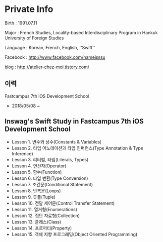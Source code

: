 # Private Info
Birth : 1991.07.11

Major : French Studies, Locality-based Interdisciplinary Program in Hankuk University of Foreign Studies

Language : Korean, French, English, ''Swift''

Facebook : http://www.facebook.com/nameisssu

blog : http://atelier-chez-moi.tistory.com/
## 이력
Fastcampus 7th iOS Development School

* 2018/05/08 ~ 


## Inswag's Swift Study in Fastcampus 7th iOS Development School
* Lesson 1. 변수와 상수(Constants & Variables)
* Lesson 2. 타입 어노테이션과 타입 인퍼런스(Type Annotation & Type Inference)
* Lesson 3. 리터럴, 타입(Literals, Types)
* Lesson 4. 연산자(Operator)
* Lesson 5. 함수(Function)
* Lesson 6. 타입 변환(Type Conversion)
* Lesson 7. 조건문(Conditional Statement)
* Lesson 8. 반복문(Loops)
* Lesson 9. 튜플(Tuple)
* Lesson 10. 전달 제어문(Control Transfer Statement)
* Lesson 11. 열거형(Enumerations)
* Lesson 12. 집단 자료형(Collection)
* Lesson 13. 클래스(Class)
* Lesson 14. 프로퍼티(Property)
* Lesson 15. 객체 지향 프로그래밍(Object Oriented Programming)
